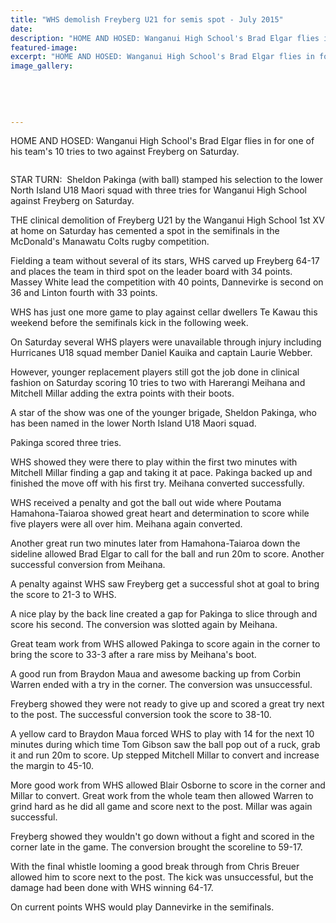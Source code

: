 ```yaml
---
title: "WHS demolish Freyberg U21 for semis spot - July 2015"
date: 
description: "HOME AND HOSED: Wanganui High School's Brad Elgar flies in for one of his team's 10 tries to two against Freyberg on Saturday, Wanganui Chronicle article on 15/7/15...."
featured-image: 
excerpt: "HOME AND HOSED: Wanganui High School's Brad Elgar flies in for one of his team's 10 tries to two against Freyberg on Saturday, Wanganui Chronicle article on 15/7/15..."
image_gallery:
    
    
    
    
    
---
```


<p><span>HOME AND HOSED: Wanganui High School's Brad Elgar flies in for one of his team's 10 tries to two against Freyberg on Saturday.</span></p>
<p><span><img src=http://c1940652.r52.cf0.rackcdn.com/55b9a790ff2a7c736300082b/Rugby-1st-XV-v-Freyberg-Sheldon-Pakinga-15.7.gif alt="" /></span></p>
<p>STAR TURN: &nbsp;Sheldon Pakinga (with ball) stamped his selection to the lower North Island U18 Maori squad with three tries for Wanganui High School against Freyberg on Saturday.</p>
<p>THE clinical demolition of Freyberg U21 by the Wanganui High School 1st XV at home on Saturday has cemented a spot in the semifinals in the McDonald's Manawatu Colts rugby competition.</p>
<p>Fielding a team without several of its stars, WHS carved up Freyberg 64-17 and places the team in third spot on the leader board with 34 points. Massey White lead the competition with 40 points, Dannevirke is second on 36 and Linton fourth with 33 points.</p>
<p>WHS has just one more game to play against cellar dwellers Te Kawau this weekend before the semifinals kick in the following week.</p>
<p>On Saturday several WHS players were unavailable through injury including Hurricanes U18 squad member Daniel Kauika and captain Laurie Webber.</p>
<p>However, younger replacement players still got the job done in clinical fashion on Saturday scoring 10 tries to two with Harerangi Meihana and Mitchell Millar adding the extra points with their boots.</p>
<p>A star of the show was one of the younger brigade, Sheldon Pakinga, who has been named in the lower North Island U18 Maori squad.</p>
<p>Pakinga scored three tries.</p>
<p>WHS showed they were there to play within the first two minutes with Mitchell Millar finding a gap and taking it at pace. Pakinga backed up and finished the move off with his first try. Meihana converted successfully.</p>
<p>WHS received a penalty and got the ball out wide where Poutama Hamahona-Taiaroa showed great heart and determination to score while five players were all over him. Meihana again converted.</p>
<p>Another great run two minutes later from Hamahona-Taiaroa down the sideline allowed Brad Elgar to call for the ball and run 20m to score. Another successful conversion from Meihana.</p>
<p>A penalty against WHS saw Freyberg get a successful shot at goal to bring the score to 21-3 to WHS.</p>
<p>A nice play by the back line created a gap for Pakinga to slice through and score his second. The conversion was slotted again by Meihana.</p>
<p>Great team work from WHS allowed Pakinga to score again in the corner to bring the score to 33-3 after a rare miss by Meihana's boot.</p>
<p>A good run from Braydon Maua and awesome backing up from Corbin Warren ended with a try in the corner. The conversion was unsuccessful.</p>
<p>Freyberg showed they were not ready to give up and scored a great try next to the post. The successful conversion took the score to 38-10.</p>
<p>A yellow card to Braydon Maua forced WHS to play with 14 for the next 10 minutes during which time Tom Gibson saw the ball pop out of a ruck, grab it and run 20m to score. Up stepped Mitchell Millar to convert and increase the margin to 45-10.</p>
<p>More good work from WHS allowed Blair Osborne to score in the corner and Millar to convert. Great work from the whole team then allowed Warren to grind hard as he did all game and score next to the post. Millar was again successful.</p>
<p>Freyberg showed they wouldn't go down without a fight and scored in the corner late in the game. The conversion brought the scoreline to 59-17.</p>
<p>With the final whistle looming a good break through from Chris Breuer allowed him to score next to the post. The kick was unsuccessful, but the damage had been done with WHS winning 64-17.</p>
<p>On current points WHS would play Dannevirke in the semifinals.</p>

